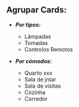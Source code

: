 ## Agrupar Cards:
- ***Por tipos:***
  - Lâmpadas
  - Tomadas
  - Controlos Remotos

- ***Por cómodos:***
  - Quarto xxx
  - Sala de jntar
  - Sala de visitas
  - Cozinha
  - Corredor  